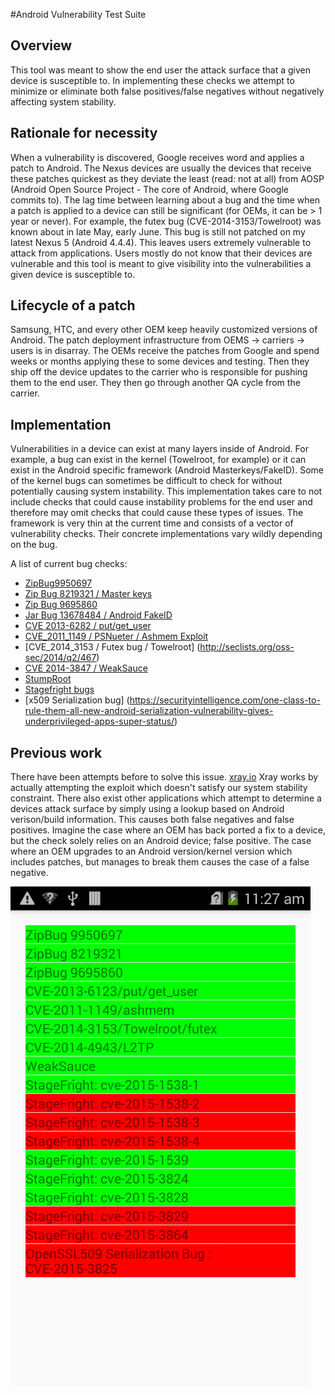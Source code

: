 #Android Vulnerability Test Suite
## Overview
This tool was meant to show the end user the attack surface that a given device is susceptible to.  In implementing these checks we attempt to minimize or eliminate both false positives/false negatives without negatively affecting system stability.

## Rationale for necessity
When a vulnerability is discovered, Google receives word and applies a patch to Android.  The Nexus devices are usually the devices that receive these patches quickest as they deviate the least (read: not at all) from AOSP (Android Open Source Project - The core of Android, where Google commits to).  The lag time between learning about a bug and the time when a patch is applied to a device can still be significant (for OEMs, it can be > 1 year or never).  For example, the futex bug (CVE-2014-3153/Towelroot) was known about in late May, early June.  This bug is still not patched on my latest Nexus 5 (Android 4.4.4).  This leaves users extremely vulnerable to attack from applications.  Users mostly do not know that their devices are vulnerable and this tool is meant to give visibility into the vulnerabilities a given device is susceptible to.

## Lifecycle of a patch
Samsung, HTC, and every other OEM keep heavily customized versions of Android.  The patch deployment infrastructure from OEMS -> carriers -> users is in disarray.  The OEMs receive the patches from Google and spend weeks or months applying these to some devices and testing. Then they ship off the device updates to the carrier who is responsible for pushing them to the end user.  They then go through another QA cycle from the carrier.

## Implementation
Vulnerabilities in a device can exist at many layers inside of Android. For example, a bug can exist in the kernel (Towelroot, for example) or it can exist in the Android specific framework (Android Masterkeys/FakeID).  Some of the kernel bugs can sometimes be difficult to check for without potentially causing system instability.  This implementation takes care to not include checks that could cause instability problems for the end user and therefore may omit checks that could cause these types of issues.  The framework is very thin at the current time and consists of a vector of vulnerability checks.  Their concrete implementations vary wildly depending on the bug.


A list of current bug checks:
  - [ZipBug9950697](https://github.com/Fuzion24/AndroidZipArbitrage#android-bug-9950697)
  - [Zip Bug 8219321  / Master keys](https://github.com/Fuzion24/AndroidZipArbitrage#android-bug-8219321-aka-android-master-keys)
  - [Zip Bug 9695860](https://github.com/Fuzion24/AndroidZipArbitrage#android-bug-9695860)
  - [Jar Bug 13678484 / Android FakeID](https://bluebox.com/technical/android-fake-id-vulnerability/)
  - [CVE 2013-6282 / put/get_user](https://www.codeaurora.org/projects/security-advisories/missing-access-checks-putusergetuser-kernel-api-cve-2013-6282)
  - [CVE_2011_1149 / PSNueter / Ashmem Exploit](http://www.cvedetails.com/cve/CVE-2011-1149/)
  - [CVE_2014_3153 / Futex bug / Towelroot] (http://seclists.org/oss-sec/2014/q2/467)
  - [CVE 2014-3847 / WeakSauce](http://forum.xda-developers.com/showthread.php?t=2699089)
  - [StumpRoot](http://forum.xda-developers.com/lg-g3/orig-development/root-stump-root-lg-g3-sprint-verizon-t2850906)
  - [Stagefright bugs](https://blog.zimperium.com/the-latest-on-stagefright-cve-2015-1538-exploit-is-now-available-for-testing-purposes/)
  - [x509 Serialization bug] (https://securityintelligence.com/one-class-to-rule-them-all-new-android-serialization-vulnerability-gives-underprivileged-apps-super-status/)

## Previous work
There have been attempts before to solve this issue. [xray.io](http://www.xray.io/)  Xray works by actually attempting the exploit which doesn't satisfy our system stability constraint. There also exist other applications which attempt to determine a devices attack surface by simply using a lookup based on Android verison/build information.  This causes both false negatives and false positives.  Imagine the case where an OEM has back ported a fix to a device, but the check solely relies on an Android device; false positive.  The case where an OEM upgrades to an Android version/kernel version which includes patches, but manages to break them causes the case of a false negative.

![Device Vulnerability Screenshot](screenshots/ZTE.Compel.4.4.2.png)
